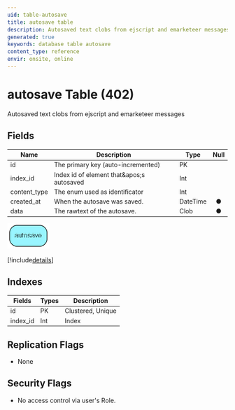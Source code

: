 ```yaml
---
uid: table-autosave
title: autosave table
description: Autosaved text clobs from ejscript and emarketeer messages
generated: true
keywords: database table autosave
content_type: reference
envir: onsite, online
---
```


# autosave Table (402)

Autosaved text clobs from ejscript and emarketeer messages

## Fields

| Name | Description | Type | Null |
|------|-------------|------|:----:|
|id|The primary key (auto-incremented)|PK| |
|index\_id|Index id of element that&amp;apos;s autosaved|Int| |
|content\_type|The enum used as identificator|Int| |
|created\_at|When the autosave was saved.|DateTime|&#x25CF;|
|data|The rawtext of the autosave.|Clob|&#x25CF;|


![autosave table relationship diagram](./media/autosave.png)

[!include[details](./includes/autosave.md)]

## Indexes

| Fields | Types | Description |
|--------|-------|-------------|
|id |PK |Clustered, Unique |
|index\_id |Int |Index |

## Replication Flags

* None

## Security Flags

* No access control via user's Role.

